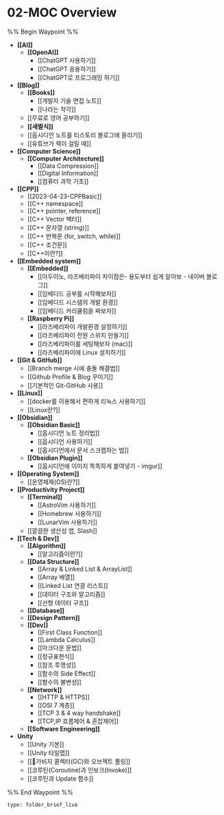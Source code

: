 # 02-MOC Overview

%% Begin Waypoint %%
- **[[AI]]**
	- **[[OpenAI]]**
		- [[ChatGPT 사용하기]]
		- [[ChatGPT 응용하기]]
		- [[ChatGPT로 프로그래밍 하기]]
- **[[Blog]]**
	- **[[Books]]**
		- [[개발자 기술 면접 노트]]
		- [[나라는 착각]]
	- [[무료로 영어 공부하기]]
	- **[[세벌식]]**
	- [[옵시디언 노트를 티스토리 블로그에 올리기]]
	- [[유튜브가 렉이 걸릴 때]]
- **[[Computer Science]]**
	- **[[Computer Architecture]]**
		- [[Data Compression]]
		- [[Digital Information]]
		- [[컴퓨터 과학 기초]]
- **[[CPP]]**
	- [[2023-04-23-CPPBasic]]
	- [[C++ namespace]]
	- [[C++ pointer, reference]]
	- [[C++ Vector 벡터]]
	- [[C++ 문자열 (string)]]
	- [[C++ 반복문 (for, switch, while)]]
	- [[C++ 조건문]]
	- [[C++이란?]]
- **[[Embedded system]]**
	- **[[Embedded]]**
		- [[아두이노, 라즈베리파이 차이점은- 용도부터 쉽게 알아보 - 네이버 블로그]]
		- [[임베디드 공부를 시작해보자]]
		- [[임베디드 시스템의 개발 환경]]
		- [[임베디드 커리큘럼을 짜보자]]
	- **[[Raspberry Pi]]**
		- [[라즈베리파이 개발환경 설정하기]]
		- [[라즈베리파이 전원 스위치 만들기]]
		- [[라즈베리파이를 세팅해보자 (mac)]]
		- [[라즈베리파이에 Linux 설치하기]]
- **[[Git & GitHub]]**
	- [[Branch merge 시에 충돌 해결법]]
	- [[Github Profile & Blog 꾸미기]]
	- [[기본적인 Git-GitHub 사용]]
- **[[Linux]]**
	- [[docker를 이용해서 편하게 리눅스 사용하기]]
	- [[Linux란?]]
- **[[Obsidian]]**
	- **[[Obsidian Basic]]**
		- [[옵시디언 노트 정리법]]
		- [[옵시디언 사용하기]]
		- [[옵시디언에서 문서 스크랩하는 법]]
	- **[[Obsidian Plugin]]**
		- [[옵시디언에 이미지 똑똑하게 붙여넣기 - imgur]]
- **[[Operating System]]**
	- [[운영체제(OS)란?]]
- **[[Productivity Project]]**
	- **[[Terminal]]**
		- [[AstroVim 사용하기]]
		- [[Homebrew 사용하기]]
		- [[LunarVim 사용하기]]
	- [[깔끔한 생산성 앱, Slash]]
- **[[Tech & Dev]]**
	- **[[Algorithm]]**
		- [[알고리즘이란?]]
	- **[[Data Structure]]**
		- [[Array & Linked List & ArrayList]]
		- [[Array 배열]]
		- [[Linked List 연결 리스트]]
		- [[데이터 구조와 알고리즘]]
		- [[선형 데이터 구조]]
	- **[[Database]]**
	- **[[Design Pattern]]**
	- **[[Dev]]**
		- [[First Class Function]]
		- [[Lambda Calculus]]
		- [[마크다운 문법]]
		- [[정규표현식]]
		- [[참조 투명성]]
		- [[함수의 Side Effect]]
		- [[함수의 불변성]]
	- **[[Network]]**
		- [[HTTP & HTTPS]]
		- [[OSI 7 계층]]
		- [[TCP 3 & 4 way handshake]]
		- [[TCP,IP 흐름제어 & 혼잡제어]]
	- **[[Software Engineering]]**
- **Unity**
	- [[Unity 기본]]
	- [[Unity 타일맵]]
	- [[가비지 콜렉터(GC)와 오브젝트 풀링]]
	- [[코루틴(Coroutine)과 인보크(Invoke)]]
	- [[코루틴과 Update 함수]]

%% End Waypoint %%

```ccard
type: folder_brief_live
```